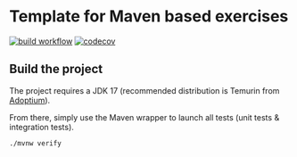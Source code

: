 # Template for Maven based exercises

[![build workflow](https://github.com/LyGolv/uml_grapher/actions/workflows/build.yml/badge.svg)](https://github.com/LyGolv/uml_gropher/actions)
[![codecov](https://codecov.io/gh/lernejo/maven_starter_template/branch/main/graph/badge.svg)](https://codecov.io/gh/lernejo/maven_starter_template)

## Build the project

The project requires a JDK 17 (recommended distribution is Temurin from [Adoptium](https://adoptium.net/)).

From there, simply use the Maven wrapper to launch all tests (unit tests & integration tests).

`./mvnw verify`
